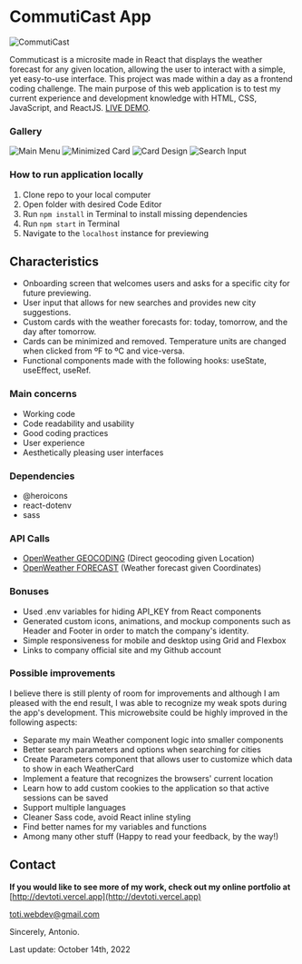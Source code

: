 # CommutiCast App
![CommutiCast](https://ibb.co/5FZw2PN)

Commuticast is a microsite made in React that displays the weather forecast for any given location, allowing the user to interact with a simple, yet easy-to-use interface.
This project was made within a day as a frontend coding challenge. The main purpose of this web application is to test my current experience and development knowledge with HTML, CSS, JavaScript, and ReactJS.
[LIVE DEMO](https://github.com/facebook/create-react-app).


### Gallery

![Main Menu](https://ibb.co/vDJTnmr)
![Minimized Card](https://ibb.co/hKcdJHx)
![Card Design](https://ibb.co/pvZhV3c)
![Search Input](https://ibb.co/vcYwGhR)

### How to run application locally

1. Clone repo to your local computer
2. Open folder with desired Code Editor
3. Run `npm install` in Terminal to install missing dependencies
4. Run `npm start` in Terminal
5. Navigate to the `localhost` instance for previewing

## Characteristics

- Onboarding screen that welcomes users and asks for a specific city for future previewing. 
- User input that allows for new searches and provides new city suggestions.
- Custom cards with the weather forecasts for: today, tomorrow, and the day after tomorrow.
- Cards can be minimized and removed. Temperature units are changed when clicked from ºF to ºC and vice-versa.
- Functional components made with the following hooks: useState, useEffect, useRef.


### Main concerns 

* Working code
* Code readability and usability
* Good coding practices
* User experience
* Aesthetically pleasing user interfaces

### Dependencies

* @heroicons
* react-dotenv
* sass

### API Calls

* [OpenWeather GEOCODING](https://openweathermap.org/api/geocoding-api) (Direct geocoding given Location)
* [OpenWeather FORECAST](https://openweathermap.org/forecast5) (Weather forecast given Coordinates) 


### Bonuses

* Used .env variables for hiding API_KEY from React components
* Generated custom icons, animations, and mockup components such as Header and Footer in order to match the company's identity.
* Simple responsiveness for mobile and desktop using Grid and Flexbox
* Links to company official site and my Github account


### Possible improvements

I believe there is still plenty of room for improvements and although I am pleased with the end result, I was able to recognize my weak spots during the app's development. 
This microwebsite could be highly improved in the following aspects: 

- Separate my main Weather component logic into smaller components
- Better search parameters and options when searching for cities
- Create Parameters component that allows user to customize which data to show in each WeatherCard
- Implement a feature that recognizes the browsers' current location
- Learn how to add custom cookies to the application so that active sessions can be saved
- Support multiple languages 
- Cleaner Sass code, avoid React inline styling
- Find better names for my variables and functions
- Among many other stuff (Happy to read your feedback, by the way!)


## Contact

**If you would like to see more of my work, check out my online portfolio at** [http://devtoti.vercel.app](http://devtoti.vercel.app)


toti.webdev@gmail.com

Sincerely,
Antonio.

Last update: October 14th, 2022

